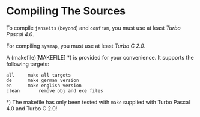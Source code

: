 # Compiling The Sources

To compile `jenseits` (`beyond`) and `confram`, you must
use at least *Turbo Pascal 4.0*.

For compiling `sysmap`, you must use at least *Turbo C 2.0*.

A (makefile)[MAKEFILE] *) is provided for your convenience.
It supports the following targets:

```
all		make all targets
de		make german version
en		make english version
clean		remove obj and exe files
```

*) The makefile has only been tested with `make` supplied with Turbo Pascal 4.0 and Turbo C 2.0!
